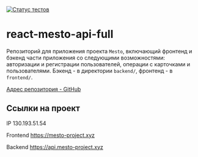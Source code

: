 [![Статус тестов](../../actions/workflows/tests.yml/badge.svg)](../../actions/workflows/tests.yml)

# react-mesto-api-full
Репозиторий для приложения проекта `Mesto`, включающий фронтенд и бэкенд части приложения со следующими возможностями: авторизации и регистрации пользователей, операции с карточками и пользователями. Бэкенд - в директории `backend/`, фронтенд - в `frontend/`.

<a href="https://github.com/DumblD/react-mesto-api-full-gha">Адрес репозитория - GitHub</a>

## Ссылки на проект

IP 130.193.51.54

Frontend https://mesto-project.xyz

Backend https://api.mesto-project.xyz
